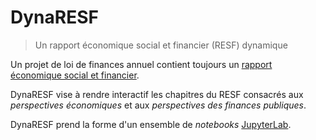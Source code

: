 # DynaRESF

> Un rapport économique social et financier (RESF) dynamique

Un projet de loi de finances annuel contient toujours un [rapport économique social et financier](https://www.performance-publique.budget.gouv.fr/sites/performance_publique/files/farandole/ressources/2018/pap/pdf/RESF18.pdf).

DynaRESF vise à rendre interactif les chapitres du RESF consacrés aux _perspectives économiques_ et aux _perspectives des finances publiques_.

DynaRESF prend la forme d'un ensemble de _notebooks_ [JupyterLab](http://jupyterlab.readthedocs.io/).
